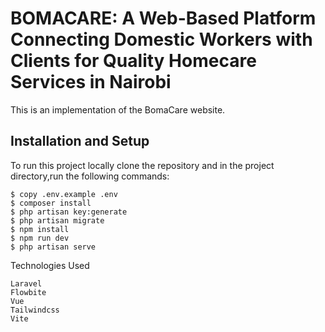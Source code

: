 # BOMACARE: A Web-Based Platform Connecting Domestic Workers with Clients for Quality Homecare Services in Nairobi

This is an implementation of the BomaCare website.

## Installation and Setup

To run this project locally clone the repository and in the project directory,run the following commands:

    $ copy .env.example .env
    $ composer install
    $ php artisan key:generate
    $ php artisan migrate
    $ npm install
    $ npm run dev
    $ php artisan serve

Technologies Used

    Laravel
    Flowbite
    Vue
    Tailwindcss
    Vite
